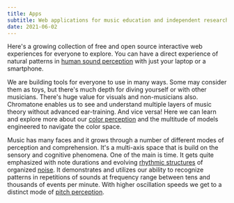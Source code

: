 ```yaml
---
title: Apps
subtitle: Web applications for music education and independent research
date: 2021-06-02
---
```


Here's a growing collection of free and open source interactive web experiences for everyone to explore. You can have a direct experience of natural patterns in [human sound perception](./sound/index.md) with just your laptop or a smartphone.

We are building tools for everyone to use in many ways. Some may consider them as toys, but there's much depth for diving yourself or with other musicians. There's huge value for visuals and non-musicians also. Chromatone enables us to see and understand multiple layers of music theory without advanced ear-training. And vice versa! Here we can learn and explore more about our [color perception](./color/index.md) and the multitude of models engineered to navigate the color space.

Music has many faces and it grows through a number of different modes of perception and comprehension. It's a multi-axis space that is build on the sensory and cognitive phenomena. One of the main is time. It gets quite emphasized with note durations and evolving [rhythmic structures](./rhythm/index.md) of organized [noise](./rhythm/noise/index.md). It demonstrates and utilizes our ability to recognize patterns in repetitions of sounds at frequency range between tens and thousands of events per minute. With higher oscillation speeds we get to a distinct mode of [pitch perception](./pitch/index.md).
